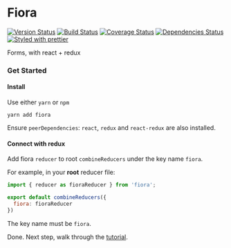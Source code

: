 # Fiora
[![Version Status][version-badge]][version] [![Build Status][build-badge]][build] [![Coverage Status][coverage-badge]][coverage] [![Dependencies Status][dependencies-badge]][dependencies] [![Styled with prettier][prettier-badge]][prettier]

[version-badge]: https://img.shields.io/npm/v/fiora.svg?style=flat-square
[version]: https://www.npmjs.com/package/fiora
[build-badge]: https://img.shields.io/travis/xiaofan2406/fiora.svg?style=flat-square
[build]: https://travis-ci.org/xiaofan2406/fiora
[coverage-badge]: https://img.shields.io/codecov/c/github/xiaofan2406/fiora.svg?style=flat-square
[coverage]: https://codecov.io/gh/xiaofan2406/fiora
[dependencies-badge]: https://img.shields.io/david/xiaofan2406/fiora.svg?style=flat-square
[dependencies]: https://david-dm.org/xiaofan2406/fiora
[prettier-badge]: https://img.shields.io/badge/styled_with-prettier-ff69b4.svg?style=flat-square
[prettier]: https://github.com/prettier/prettier

Forms, with react + redux

### Get Started

#### Install

Use either `yarn` or `npm`

```
yarn add fiora
```

Ensure `peerDependencies`: `react`, `redux` and `react-redux` are also installed.

#### Connect with redux

Add fiora `reducer` to root `combineReducers` under the key name `fiora`.

For example, in your **root** reducer file:

```js
import { reducer as fioraReducer } from 'fiora';

export default combineReducers({
  fiora: fioraReducer
})
```

The key name must be `fiora`.

Done. Next step, walk through the [tutorial](https://github.com/xiaofan2406/fiora/blob/master/docs/turorial.md).
